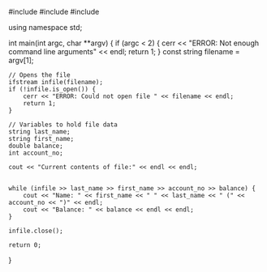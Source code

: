 #include <iostream>
#include <fstream>
#include <string>

using namespace std;

int main(int argc, char **argv) {
    if (argc < 2) {
        cerr << "ERROR: Not enough command line arguments" << endl;
        return 1;
    }
    const string filename = argv[1];
    
    // Opens the file
    ifstream infile(filename);
    if (!infile.is_open()) {
        cerr << "ERROR: Could not open file " << filename << endl;
        return 1;
    }

    // Variables to hold file data
    string last_name;
    string first_name;
    double balance;
    int account_no;

    cout << "Current contents of file:" << endl << endl;

    
    while (infile >> last_name >> first_name >> account_no >> balance) {
        cout << "Name: " << first_name << " " << last_name << " (" << account_no << ")" << endl;
        cout << "Balance: " << balance << endl << endl;
    }

    infile.close();

    return 0;
}
